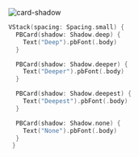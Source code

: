 ![card-shadow](https://github.com/powerhome/playbook-swift/assets/54749071/51b3fe01-07fb-46a0-8391-09879c56bf22)

```swift
VStack(spacing: Spacing.small) {
  PBCard(shadow: Shadow.deep) {
    Text("Deep").pbFont(.body)
  }

  PBCard(shadow: Shadow.deeper) {
    Text("Deeper").pbFont(.body)
  }

  PBCard(shadow: Shadow.deepest) {
    Text("Deepest").pbFont(.body)
  }

  PBCard(shadow: Shadow.none) {
    Text("None").pbFont(.body)
  }
 }
```
